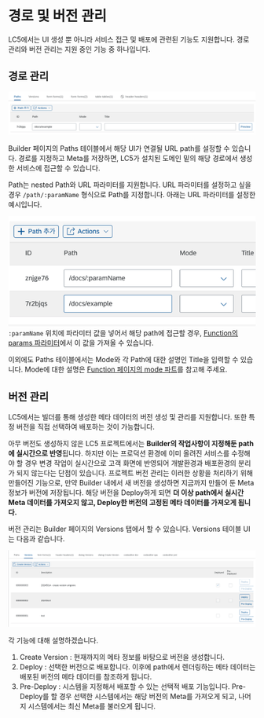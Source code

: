 # 경로 및 버전 관리

LC5에서는 UI 생성 뿐 아니라 서비스 접근 및 배포에 관련된 기능도 지원합니다. 경로 관리와 버전 관리는 지원 중인 기능 중 하나입니다.

## 경로 관리

![Image](assets/path_version/path.png)

Builder 페이지의 Paths 테이블에서 해당 UI가 연결될 URL path를 설정할 수 있습니다. 경로를 지정하고 Meta를 저장하면, LC5가 설치된 도메인 밑의 해당 경로에서 생성한 서비스에 접근할 수 있습니다.

Path는 nested Path와 URL 파라미터를 지원합니다. URL 파라미터를 설정하고 싶을 경우 `/path/:paramName` 형식으로 Path를 지정합니다. 아래는 URL 파라미터를 설정한 예시입니다.

![Image](assets/path_version/urlparam.png)
`:paramName` 위치에 파라미터 값을 넣어서 해당 path에 접근할 경우, [Function의 params 파라미터](/lc5/reference/function/#params)에서 이 값을 가져올 수 있습니다.

이외에도 Paths 테이블에서는 Mode와 각 Path에 대한 설명인 Title을 입력할 수 있습니다. Mode에 대한 설명은 [Function 페이지의 mode 파트](/lc5/reference/function/#mode)를 참고해 주세요.

## 버전 관리

LC5에서는 빌더를 통해 생성한 메타 데이터의 버전 생성 및 관리를 지원합니다. 또한 특정 버전을 직접 선택하여 배포하는 것이 가능합니다.

아무 버전도 생성하지 않은 LC5 프로젝트에서는 **Builder의 작업사항이 지정해둔 path에 실시간으로 반영**됩니다. 하지만 이는 프로덕션 환경에 이미 올려진 서비스를 수정해야 할 경우 변경 작업이 실시간으로 고객 화면에 반영되어 개발환경과 배포환경의 분리가 되지 않는다는 단점이 있습니다. 프로젝트 버전 관리는 이러한 상황을 처리하기 위해 만들어진 기능으로, 만약 Builder 내에서 새 버전을 생성하면 지금까지 만들어 둔 Meta 정보가 버전에 저장됩니다. 해당 버전을 Deploy하게 되면 **더 이상 path에서 실시간 Meta 데이터를 가져오지 않고, Deploy한 버전의 고정된 메타 데이터를 가져오게 됩니다.**

버전 관리는 Builder 페이지의 Versions 탭에서 할 수 있습니다. Versions 테이블 UI는 다음과 같습니다.

![Image](assets/path_version/version.png)

각 기능에 대해 설명하겠습니다.

1. Create Version : 현재까지의 메타 정보를 바탕으로 버전을 생성합니다.
2. Deploy : 선택한 버전으로 배포합니다. 이후에 path에서 렌더링하는 메타 데이터는 배포된 버전의 메타 데이터를 참조하게 됩니다.
3. Pre-Deploy : 시스템을 지정해서 배포할 수 있는 선택적 배포 기능입니다. Pre-Deploy를 할 경우 선택한 시스템에서는 해당 버전의 Meta를 가져오게 되고, 나머지 시스템에서는 최신 Meta를 불러오게 됩니다.
